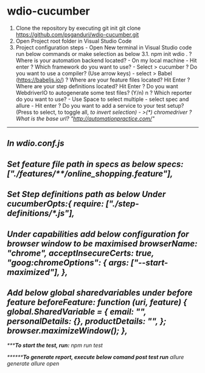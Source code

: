 # wdio-cucumber
1. Clone the repository by executing
git init
git clone https://github.com/psganduri/wdio-cucumber.git
2. Open Project root folder in Visual Studio Code
3. Project configuration steps - Open New terminal in Visual Studio code run below commands or make selection as below 
3.1. npm init wdio .
? Where is your automation backend located? - On my local machine - Hit enter
? Which framework do you want to use? - Select > cucumber
? Do you want to use a compiler? (Use arrow keys) - select > Babel (https://babeljs.io/)
? Where are your feature files located? Hit Enter 
? Where are your step definitions located? Hit Enter 
? Do you want WebdriverIO to autogenerate some test files? (Y/n) n
? Which reporter do you want to use? - Use Space to select multiple - select spec and allure - Hit enter
? Do you want to add a service to your test setup? (Press <space> to select, <a> to toggle all, <i> to invert selection) - >(*) chromedriver
? What is the base url? "http://automationpractice.com/"

----------------------------------------------------------------------------------------
In wdio.conf.js
-----------------------------------------------------------------------------------------
Set feature file path in specs as below
	specs: ["./features/**/online_shopping.feature"],
-------------------------------------------------------------	
Set Step definitions path as below 
	Under cucumberOpts:{
	require: ["./step-definitions/*.js"],
-------------------------------------------------------------	
Under capabilities add below configuration for browser window to be maximised
  browserName: "chrome",
      acceptInsecureCerts: true,
      "goog:chromeOptions": {
        args: ["--start-maximized"],
      },
-------------------------------------------------------------	  
	  
Add below global sharedvariables under before feature
 beforeFeature: function (uri, feature) {
    global.SharedVariable = {
      email: "",
      personalDetails: {},
      productDetails: "",
    };
    browser.maximizeWindow();
  },	  
----------------------------------------------------------------------------------------------

*****************To start the test, run:**************
npm run test

*****************To generate report, execute below comand post test run***********
allure generate
allure open





